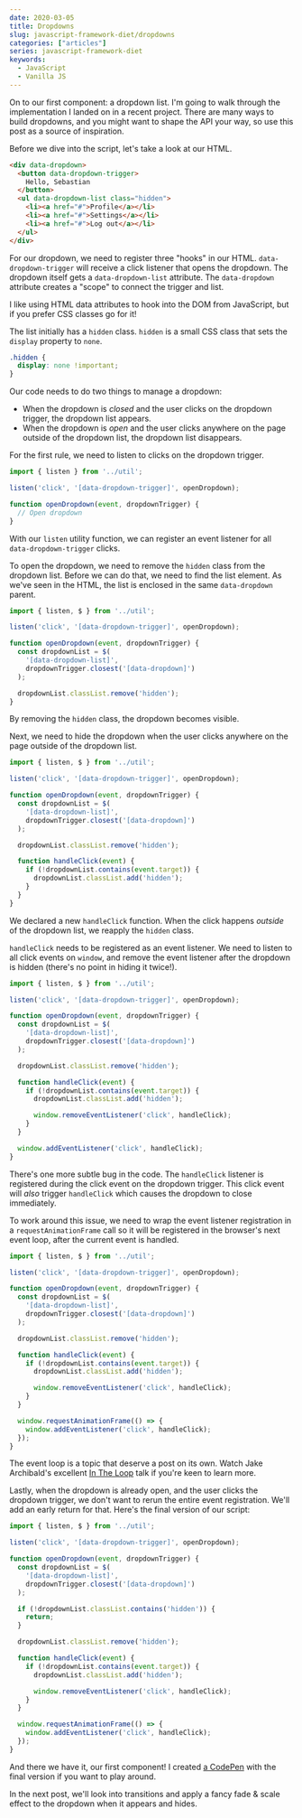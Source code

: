 ```yaml
---
date: 2020-03-05
title: Dropdowns
slug: javascript-framework-diet/dropdowns
categories: ["articles"]
series: javascript-framework-diet
keywords:
  - JavaScript
  - Vanilla JS
---
```


On to our first component: a dropdown list. I'm going to walk through the implementation I landed on in a recent project. There are many ways to build dropdowns, and you might want to shape the API your way, so use this post as a source of inspiration.

Before we dive into the script, let's take a look at our HTML.

```html
<div data-dropdown>
  <button data-dropdown-trigger>
    Hello, Sebastian
  </button>
  <ul data-dropdown-list class="hidden">
    <li><a href="#">Profile</a></li>
    <li><a href="#">Settings</a></li>
    <li><a href="#">Log out</a></li>
  </ul>
</div>
```

For our dropdown, we need to register three "hooks" in our HTML. `data-dropdown-trigger` will receive a click listener that opens the dropdown. The dropdown itself gets a `data-dropdown-list` attribute. The `data-dropdown` attribute creates a "scope" to connect the trigger and list.

<aside>I like using HTML data attributes to hook into the DOM from JavaScript, but if you prefer CSS classes go for it!</aside>

The list initially has a `hidden` class. `hidden` is a small CSS class that sets the `display` property to `none`.

```css
.hidden {
  display: none !important;
}
```

Our code needs to do two things to manage a dropdown:

- When the dropdown is *closed* and the user clicks on the dropdown trigger, the dropdown list appears.
- When the dropdown is *open* and the user clicks anywhere on the page outside of the dropdown list, the dropdown list disappears.

For the first rule, we need to listen to clicks on the dropdown trigger.

```js
import { listen } from '../util';

listen('click', '[data-dropdown-trigger]', openDropdown);

function openDropdown(event, dropdownTrigger) {
  // Open dropdown
}
```

With our `listen` utility function, we can register an event listener for all `data-dropdown-trigger` clicks.

To open the dropdown, we need to remove the `hidden` class from the dropdown list. Before we can do that, we need to find the list element. As we've seen in the HTML, the list is enclosed in the same `data-dropdown` parent.

```js {hl_lines=["6-11"]}
import { listen, $ } from '../util';

listen('click', '[data-dropdown-trigger]', openDropdown);

function openDropdown(event, dropdownTrigger) {
  const dropdownList = $(
    '[data-dropdown-list]',
    dropdownTrigger.closest('[data-dropdown]')
  );

  dropdownList.classList.remove('hidden');
}
```

By removing the `hidden` class, the dropdown becomes visible.

Next, we need to hide the dropdown when the user clicks anywhere on the page outside of the dropdown list.

```js {hl_lines=["13-17"]}
import { listen, $ } from '../util';

listen('click', '[data-dropdown-trigger]', openDropdown);

function openDropdown(event, dropdownTrigger) {
  const dropdownList = $(
    '[data-dropdown-list]',
    dropdownTrigger.closest('[data-dropdown]')
  );

  dropdownList.classList.remove('hidden');

  function handleClick(event) {
    if (!dropdownList.contains(event.target)) {
      dropdownList.classList.add('hidden');
    }
  }
}
```

We declared a new `handleClick` function. When the click happens *outside* of the dropdown list, we reapply the `hidden` class.

`handleClick` needs to be registered as an event listener. We need to listen to all click events on `window`, and remove the event listener after the dropdown is hidden (there's no point in hiding it twice!).

```js {hl_lines=["17", "21"]}
import { listen, $ } from '../util';

listen('click', '[data-dropdown-trigger]', openDropdown);

function openDropdown(event, dropdownTrigger) {
  const dropdownList = $(
    '[data-dropdown-list]',
    dropdownTrigger.closest('[data-dropdown]')
  );

  dropdownList.classList.remove('hidden');

  function handleClick(event) {
    if (!dropdownList.contains(event.target)) {
      dropdownList.classList.add('hidden');

      window.removeEventListener('click', handleClick);
    }
  }

  window.addEventListener('click', handleClick);
}
```

There's one more subtle bug in the code. The `handleClick` listener is registered during the click event on the dropdown trigger. This click event will *also* trigger `handleClick` which causes the dropdown to close immediately.

To work around this issue, we need to wrap the event listener registration in a `requestAnimationFrame` call so it will be registered in the browser's next event loop, after the current event is handled.

```js {hl_lines=["21", "23"]}
import { listen, $ } from '../util';

listen('click', '[data-dropdown-trigger]', openDropdown);

function openDropdown(event, dropdownTrigger) {
  const dropdownList = $(
    '[data-dropdown-list]',
    dropdownTrigger.closest('[data-dropdown]')
  );

  dropdownList.classList.remove('hidden');

  function handleClick(event) {
    if (!dropdownList.contains(event.target)) {
      dropdownList.classList.add('hidden');

      window.removeEventListener('click', handleClick);
    }
  }

  window.requestAnimationFrame(() => {
    window.addEventListener('click', handleClick);
  });
}
```

<aside>The event loop is a topic that deserve a post on its own. Watch Jake Archibald's excellent <a href="https://www.youtube.com/watch?v=cCOL7MC4Pl0">In The Loop</a> talk if you're keen to learn more.</aside>

Lastly, when the dropdown is already open, and the user clicks the dropdown trigger, we don't want to rerun the entire event registration. We'll add an early return for that. Here's the final version of our script:

```js {hl_lines=["11-13"]}
import { listen, $ } from '../util';

listen('click', '[data-dropdown-trigger]', openDropdown);

function openDropdown(event, dropdownTrigger) {
  const dropdownList = $(
    '[data-dropdown-list]',
    dropdownTrigger.closest('[data-dropdown]')
  );

  if (!dropdownList.classList.contains('hidden')) {
    return;
  }

  dropdownList.classList.remove('hidden');

  function handleClick(event) {
    if (!dropdownList.contains(event.target)) {
      dropdownList.classList.add('hidden');

      window.removeEventListener('click', handleClick);
    }
  }

  window.requestAnimationFrame(() => {
    window.addEventListener('click', handleClick);
  });
}
```

And there we have it, our first component! I created [a CodePen](https://codepen.io/sebdd/pen/ExjvzJP?editors=1010) with the final version if you want to play around.

In the next post, we'll look into transitions and apply a fancy fade & scale effect to the dropdown when it appears and hides.

